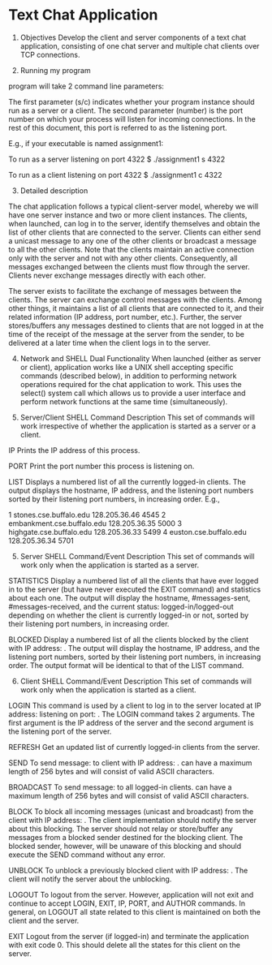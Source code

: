 # Text Chat Application

1. Objectives
Develop the client and server components of a text chat application, consisting of one chat server and multiple chat clients over TCP connections.

2. Running my program

program will take 2 command line parameters:

The first parameter (s/c) indicates whether your program instance should run as a server or a client.
The second parameter (number) is the port number on which your process will listen for incoming connections. In the rest of this document, this port is referred to as the listening port.

E.g., if your executable is named assignment1:

To run as a server listening on port 4322
$ ./assignment1 s 4322

To run as a client listening on port 4322
$ ./assignment1 c 4322

3. Detailed description

The chat application follows a typical client-server model, whereby we will have one server instance and two or more client instances. 
The clients, when launched, can log in to the server, identify themselves and obtain the list of other clients that are connected to the server. 
Clients can either send a unicast message to any one of the other clients or broadcast a message to all the other clients.
Note that the clients maintain an active connection only with the server and not with any other clients. Consequently, all messages exchanged between the clients must flow through the server. Clients never exchange messages directly with each other.

The server exists to facilitate the exchange of messages between the clients. The server can exchange control messages with the clients. 
Among other things, it maintains a list of all clients that are connected to it, and their related information (IP address, port number, etc.).
Further, the server stores/buffers any messages destined to clients that are not logged in at the time of the receipt of the message at the server from the sender, 
to be delivered at a later time when the client logs in to the server.

4. Network and SHELL Dual Functionality
When launched (either as server or client), application works like a UNIX shell accepting specific commands (described below), in addition to performing 
network operations required for the chat application to work. This uses the select() system call which allows us to provide a user interface and 
perform network functions at the same time (simultaneously).

5. Server/Client SHELL Command Description
This set of commands will work irrespective of whether the application is started as a server or a client.

IP
Prints the IP address of this process.

PORT
Print the port number this process is listening on.

LIST
Displays a numbered list of all the currently logged-in clients. The output displays the hostname, IP address, and the listening port numbers sorted by their listening port 
numbers, in increasing order. E.g.,

1 stones.cse.buffalo.edu      128.205.36.46  4545
2 embankment.cse.buffalo.edu  128.205.36.35  5000
3 highgate.cse.buffalo.edu    128.205.36.33  5499
4 euston.cse.buffalo.edu      128.205.36.34  5701

5. Server SHELL Command/Event Description
This set of commands will work only when the application is started as a server.

STATISTICS
Display a numbered list of all the clients that have ever logged in to the server (but have never executed the EXIT command) and statistics about each one.
The output will display the hostname, #messages-sent, #messages-received, and the current status: logged-in/logged-out depending on whether the client is currently logged-in or not,
sorted by their listening port numbers, in increasing order.

BLOCKED <client-ip>
Display a numbered list of all the clients blocked by the client with IP address: <client-ip>. The output will display the hostname, IP address, and 
the listening port numbers, sorted by their listening port numbers, in increasing order. The output format will be identical to that of the LIST command.

6. Client SHELL Command/Event Description
This set of commands will work only when the application is started as a client.

LOGIN <server-ip> <server-port>
This command is used by a client to log in to the server located at IP address: <server-ip> listening on port: <server-port>. 
The LOGIN command takes 2 arguments. The first argument is the IP address of the server and the second argument is the listening port of the server.

REFRESH
Get an updated list of currently logged-in clients from the server.

SEND <client-ip> <msg>
To send message: <msg> to client with IP address: <client-ip>. <msg> can have a maximum length of 256 bytes and will consist of valid ASCII characters.

BROADCAST <msg>
To send message: <msg> to all logged-in clients. <msg> can have a maximum length of 256 bytes and will consist of valid ASCII characters.

BLOCK <client-ip>
To block all incoming messages (unicast and broadcast) from the client with IP address: <client-ip>. The client implementation should notify the server about this blocking. 
The server should not relay or store/buffer any messages from a blocked sender destined for the blocking client. 
The blocked sender, however, will be unaware of this blocking and should execute the SEND command without any error.

UNBLOCK <client-ip>
To unblock a previously blocked client with IP address: <client-ip>. The client will notify the server about the unblocking.

LOGOUT
To logout from the server. However, application will not exit and continue to accept LOGIN, EXIT, IP, PORT, and AUTHOR commands. 
In general, on LOGOUT all state related to this client is maintained on both the client and the server.

EXIT
Logout from the server (if logged-in) and terminate the application with exit code 0. This should delete all the states for this client on the server.




